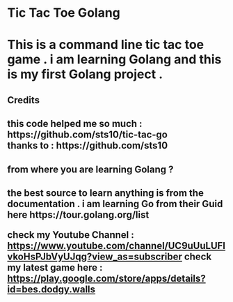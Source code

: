 <h1> Tic Tac Toe Golang <h1>
This is a command line tic tac toe game . i am learning Golang and this is my first Golang project .<br>
<h2>Credits<h2>
this code helped me so much : https://github.com/sts10/tic-tac-go <br>
thanks to : https://github.com/sts10 <br>

<h2>from where you are learning Golang ?<h2>
the best source to learn anything is from the documentation . i am learning Go from their Guid here https://tour.golang.org/list <br>

check my Youtube Channel : https://www.youtube.com/channel/UC9uUuLUFIvkoHsPJbVyUJqg?view_as=subscriber 
check my latest game here : https://play.google.com/store/apps/details?id=bes.dodgy.walls


